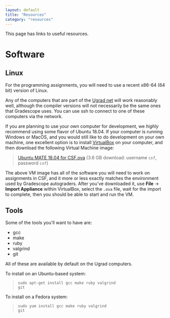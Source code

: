 ```yaml
---
layout: default
title: "Resources"
category: "resources"
---
```


This page has links to useful resources.

# Software

## Linux

For the programming assignments, you will need to use a recent x86-64 (64 bit) version of Linux.

Any of the computers that are part of the [Ugrad
net](https://support.cs.jhu.edu/wiki/Linux_Clients_on_the_CS_Undergrad_Net)
will work reasonably well, although the compiler versions will not
necessarily be the same ones that Gradescope uses.  You can use ssh to
connect to one of these computers via the network.

If you are planning to use your own computer for development,
we *highly* recommend using some flavor of Ubuntu 18.04.  If your
computer is running Windows or MacOS, and you would still like to do
development on your own machine, one excellent option is to install
[VirtualBox](https://www.virtualbox.org) on your computer, and then
download the following Virtual Machine image:

> [Ubuntu MATE 18.04 for CSF.ova](https://drive.google.com/file/d/13rsQzOWNvAW3AIIC6M-BcoNRDYgdwcYA/view?usp=sharing) (3.6 GB download: username `csf`, password `csf`)

The above VM image has all of the software you will need to work on
assignments in CSF, and it more or less exactly matches the environment
used by Gradescope autograders.  After you've downloaded it, use **File** → **Import Appliance**
within VirtualBox, select the `.ova` file, wait for the import to complete,
then you should be able to start and run the VM.

## Tools

Some of the tools you'll want to have are:

* gcc
* make
* ruby
* valgrind
* git

All of these are available by default on the Ugrad computers.

To install on an Ubuntu-based system:

> <code class="cmd">sudo apt-get install gcc make ruby valgrind git</code>

To install on a Fedora system:

> <code class="cmd">sudo yum install gcc make ruby valgrind git</code>
